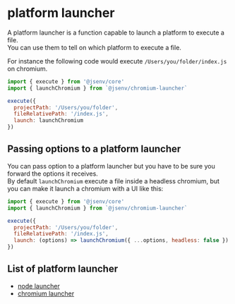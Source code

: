 # platform launcher

A platform launcher is a function capable to launch a platform to execute a file.<br />
You can use them to tell on which platform to execute a file.<br />

For instance the following code would execute `/Users/you/folder/index.js` on chromium.

```js
import { execute } from '@jsenv/core'
import { launchChromium } from `@jsenv/chromium-launcher`

execute({
  projectPath: '/Users/you/folder',
  fileRelativePath: '/index.js',
  launch: launchChromium
})
```

## Passing options to a platform launcher

You can pass option to a platform launcher but you have to be sure you forward the options it receives.<br />
By default `launchChromium` execute a file inside a headless chromium, but you can make it launch a chromium with a UI like this:

```js
import { execute } from '@jsenv/core'
import { launchChromium } from `@jsenv/chromium-launcher`

execute({
  projectPath: '/Users/you/folder',
  fileRelativePath: '/index.js',
  launch: (options) => launchChromium({ ...options, headless: false })
})
```

## List of platform launcher

- [node launcher](https://github.com/jsenv/jsenv-node-launcher)
- [chromium launcher](https://github.com/jsenv/jsenv-chromium-launcher)

